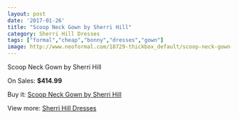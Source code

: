 ```yaml
---
layout: post
date: '2017-01-26'
title: "Scoop Neck Gown by Sherri Hill"
category: Sherri Hill Dresses
tags: ["formal","cheap","bonny","dresses","gown"]
image: http://www.neoformal.com/18729-thickbox_default/scoop-neck-gown-by-sherri-hill.jpg
---
```

Scoop Neck Gown by Sherri Hill

On Sales: **$414.99**
<a href="https://www.neoformal.com/en/sherri-hill-dresses-2014/5982-scoop-neck-gown-by-sherri-hill.html"><amp-img layout="responsive" width="600" height="600" src="//www.neoformal.com/18729-thickbox_default/scoop-neck-gown-by-sherri-hill.jpg" alt="Scoop Neck Gown by Sherri Hill 0" /></a>
<a href="https://www.neoformal.com/en/sherri-hill-dresses-2014/5982-scoop-neck-gown-by-sherri-hill.html"><amp-img layout="responsive" width="600" height="600" src="//www.neoformal.com/18733-thickbox_default/scoop-neck-gown-by-sherri-hill.jpg" alt="Scoop Neck Gown by Sherri Hill 1" /></a>
<a href="https://www.neoformal.com/en/sherri-hill-dresses-2014/5982-scoop-neck-gown-by-sherri-hill.html"><amp-img layout="responsive" width="600" height="600" src="//www.neoformal.com/18732-thickbox_default/scoop-neck-gown-by-sherri-hill.jpg" alt="Scoop Neck Gown by Sherri Hill 2" /></a>
<a href="https://www.neoformal.com/en/sherri-hill-dresses-2014/5982-scoop-neck-gown-by-sherri-hill.html"><amp-img layout="responsive" width="600" height="600" src="//www.neoformal.com/18731-thickbox_default/scoop-neck-gown-by-sherri-hill.jpg" alt="Scoop Neck Gown by Sherri Hill 3" /></a>
<a href="https://www.neoformal.com/en/sherri-hill-dresses-2014/5982-scoop-neck-gown-by-sherri-hill.html"><amp-img layout="responsive" width="600" height="600" src="//www.neoformal.com/18730-thickbox_default/scoop-neck-gown-by-sherri-hill.jpg" alt="Scoop Neck Gown by Sherri Hill 4" /></a>

Buy it: [Scoop Neck Gown by Sherri Hill](https://www.neoformal.com/en/sherri-hill-dresses-2014/5982-scoop-neck-gown-by-sherri-hill.html "Scoop Neck Gown by Sherri Hill")

View more: [Sherri Hill Dresses](https://www.neoformal.com/en/73-sherri-hill-dresses-2014 "Sherri Hill Dresses")